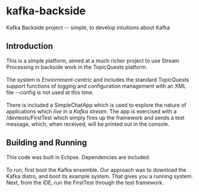 # kafka-backside
Kafka Backside project -- simple, to develop intuitions about Kafka

## Introduction ##
This is a simple platform, aimed at a much richer project to use  Stream Processing in backside work in the TopicQuests platform.<br/><br/>
The system is *Enviornment-centric* and includes the standard TopicQuests support functions of logging and configuration management with an XML file --config is not used at this time.<br/><br/>
There is included a SimpleChatApp which is used to explore the nature of applications which *live in a Kafka stream*. The app is exercised with a /devtests/FirstTest which simply fires up the framework and sends a test message, which, when received, will be printed out in the console.
## Building and Running ##
This code was built in Eclipse. Dependencies are included.<br/><br/>
To run, first boot the Kafka ensemble. Our approach was to download the Kafka distro, and boot its example system. That gives you a running system. Next, from the IDE, run the FirstTest through the test framework.